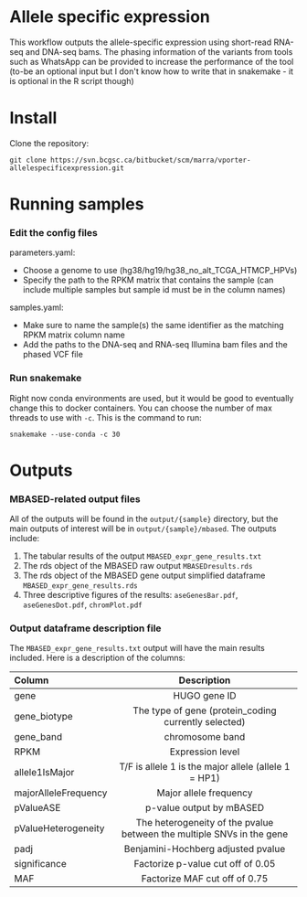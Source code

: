 
# Allele specific expression
This workflow outputs the allele-specific expression using short-read RNA-seq and DNA-seq bams. The phasing information of the variants from tools such as WhatsApp can be provided to increase the performance of the tool (to-be an optional input but I don't know how to write that in snakemake - it is optional in the R script though)

# Install
Clone the repository:

```
git clone https://svn.bcgsc.ca/bitbucket/scm/marra/vporter-allelespecificexpression.git
```

# Running samples
### **Edit the config files**

parameters.yaml: <br />
- Choose a genome to use (hg38/hg19/hg38_no_alt_TCGA_HTMCP_HPVs)
- Specify the path to the RPKM matrix that contains the sample (can include multiple samples but sample id must be in the column names)

samples.yaml: <br />
- Make sure to name the sample(s) the same identifier as the matching RPKM matrix column name
- Add the paths to the DNA-seq and RNA-seq Illumina bam files and the phased VCF file 

### **Run snakemake**
Right now conda environments are used, but it would be good to eventually change this to docker containers. You can choose the number of max threads to use with `-c`. This is the command to run:

```
snakemake --use-conda -c 30
```

# Outputs
### MBASED-related output files
All of the outputs will be found in the `output/{sample}` directory, but the main outputs of interest will be in `output/{sample}/mbased`. The outputs include:
1. The tabular results of the output `MBASED_expr_gene_results.txt`
2. The rds object of the MBASED raw output `MBASEDresults.rds`
3. The rds object of the MBASED gene output simplified dataframe `MBASED_expr_gene_results.rds`
4. Three descriptive figures of the results: `aseGenesBar.pdf`, `aseGenesDot.pdf`, `chromPlot.pdf` 

### Output dataframe description file 
The `MBASED_expr_gene_results.txt` output will have the main results included. Here is a description of the columns:
 <br />

| Column               | Description                                                           | 
| :---                 |    :----:                                                             |  
| gene                 | HUGO gene ID                                                          | 
| gene_biotype         | The type of gene (protein_coding currently selected)                  | 
| gene_band            | chromosome band                                                       | 
| RPKM                 | Expression level                                                      | 
| allele1IsMajor       | T/F is allele 1 is the major allele (allele 1 = HP1)                  | 
| majorAlleleFrequency | Major allele frequency                                                | 
| pValueASE            | p-value output by mBASED                                              | 
| pValueHeterogeneity  | The heterogeneity of the pvalue between the multiple SNVs in the gene | 
| padj                 | Benjamini-Hochberg adjusted pvalue                                    | 
| significance         | Factorize p-value cut off of 0.05                                     | 
| MAF                  | Factorize MAF cut off of 0.75                                         | 